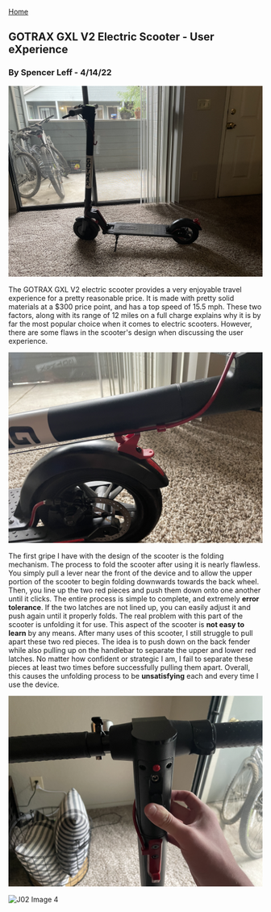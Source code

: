 [Home](../)

## GOTRAX GXL V2 Electric Scooter - User eXperience
### By Spencer Leff - 4/14/22

![J02 Image 1](../assets/j02_image1.JPG "J02 Image 1")

The GOTRAX GXL V2 electric scooter provides a very enjoyable travel experience for a pretty reasonable price.  It is made with pretty solid materials at a $300 price point, and has a top speed of 15.5 mph. These two factors, along with its range of 12 miles on a full charge explains why it is by far the most popular choice when it comes to electric scooters.  However, there are some flaws in the scooter's design when discussing the user experience.


![J02 Image 2](../assets/j02_image2.JPG "J02 Image 2")

The first gripe I have with the design of the scooter is the folding mechanism. The process to fold the scooter after using it is nearly flawless. You simply pull a lever near the front of the device and to allow the upper portion of the scooter to begin folding downwards towards the back wheel.  Then, you line up the two red pieces and push them down onto one another until it clicks.  The entire process is simple to complete, and extremely **error tolerance**.  If the two latches are not lined up, you can easily adjust it and push again until it properly folds.  The real problem with this part of the scooter is unfolding it for use. This aspect of the scooter is **not easy to learn** by any means. After many uses of this scooter, I still struggle to pull apart these two red pieces. The idea is to push down on the back fender while also pulling up on the handlebar to separate the upper and lower red latches.  No matter how confident or strategic I am, I fail to separate these pieces at least two times before successfully pulling them apart.  Overall, this causes the unfolding process to be **unsatisfying** each and every time I use the device. 


![J02 Image 3](../assets/j02_image3.JPG "J02 Image 3")




![J02 Image 4](../assets/j02_image4.JPG "J02 Image 4")

